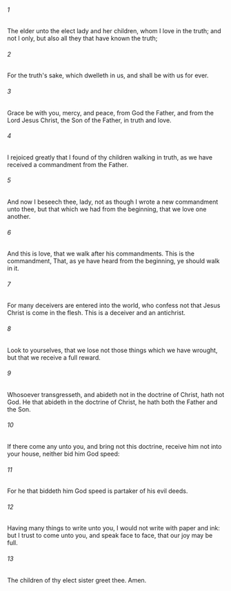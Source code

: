 ###### 1
The elder unto the elect lady and her children, whom I love in the truth; and not I only, but also all they that have known the truth;

###### 2
For the truth's sake, which dwelleth in us, and shall be with us for ever.

###### 3
Grace be with you, mercy, and peace, from God the Father, and from the Lord Jesus Christ, the Son of the Father, in truth and love.

###### 4
I rejoiced greatly that I found of thy children walking in truth, as we have received a commandment from the Father.

###### 5
And now I beseech thee, lady, not as though I wrote a new commandment unto thee, but that which we had from the beginning, that we love one another.

###### 6
And this is love, that we walk after his commandments. This is the commandment, That, as ye have heard from the beginning, ye should walk in it.

###### 7
For many deceivers are entered into the world, who confess not that Jesus Christ is come in the flesh. This is a deceiver and an antichrist.

###### 8
Look to yourselves, that we lose not those things which we have wrought, but that we receive a full reward.

###### 9
Whosoever transgresseth, and abideth not in the doctrine of Christ, hath not God. He that abideth in the doctrine of Christ, he hath both the Father and the Son.

###### 10
If there come any unto you, and bring not this doctrine, receive him not into your house, neither bid him God speed:

###### 11
For he that biddeth him God speed is partaker of his evil deeds.

###### 12
Having many things to write unto you, I would not write with paper and ink: but I trust to come unto you, and speak face to face, that our joy may be full.

###### 13
The children of thy elect sister greet thee. Amen.

